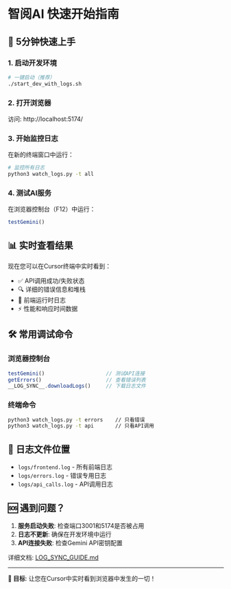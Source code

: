 # 智阅AI 快速开始指南

## 🚀 5分钟快速上手

### 1. 启动开发环境

```bash
# 一键启动（推荐）
./start_dev_with_logs.sh
```

### 2. 打开浏览器

访问: http://localhost:5174/

### 3. 开始监控日志

在新的终端窗口中运行：

```bash
# 监控所有日志
python3 watch_logs.py -t all
```

### 4. 测试AI服务

在浏览器控制台（F12）中运行：

```javascript
testGemini()
```

## 📊 实时查看结果

现在您可以在Cursor终端中实时看到：
- ✅ API调用成功/失败状态
- 🔍 详细的错误信息和堆栈
- 📱 前端运行时日志
- ⚡ 性能和响应时间数据

## 🛠️ 常用调试命令

### 浏览器控制台
```javascript
testGemini()                    // 测试API连接
getErrors()                     // 查看错误列表
__LOG_SYNC__.downloadLogs()     // 下载日志文件
```

### 终端命令
```bash
python3 watch_logs.py -t errors    // 只看错误
python3 watch_logs.py -t api       // 只看API调用
```

## 📁 日志文件位置

- `logs/frontend.log` - 所有前端日志
- `logs/errors.log` - 错误专用日志
- `logs/api_calls.log` - API调用日志

## 🆘 遇到问题？

1. **服务启动失败**: 检查端口3001和5174是否被占用
2. **日志不更新**: 确保在开发环境中运行
3. **API连接失败**: 检查Gemini API密钥配置

详细文档: [LOG_SYNC_GUIDE.md](./LOG_SYNC_GUIDE.md)

---

**🎯 目标**: 让您在Cursor中实时看到浏览器中发生的一切！
